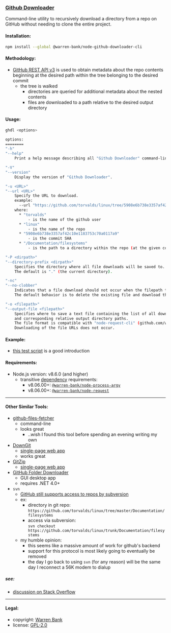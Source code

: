 ### [Github Downloader](https://github.com/warren-bank/node-github-downloader-cli)

Command-line utility to recursively download a directory from a repo on GitHub without needing to clone the entire project.

#### Installation:

```bash
npm install --global @warren-bank/node-github-downloader-cli
```

#### Methodology:

* [GitHub REST API v3](https://developer.github.com/v3/repos/contents/) is used to obtain metadata about the repo contents beginning at the desired path within the tree belonging to the desired commit
  * the tree is walked
    * directories are queried for additional metadata about the nested contents
    * files are downloaded to a path relative to the desired output directory

#### Usage:

```bash
ghdl <options>

options:
========
"-h"
"--help"
    Print a help message describing all "Github Downloader" command-line options.

"-V"
"--version"
    Display the version of "Github Downloader".

"-u <URL>"
"--url <URL>"
    Specify the URL to download.
    example:
      --url "https://github.com/torvalds/linux/tree/5908e6b738e3357af42c10e1183753c70a0117a9/Documentation/filesystems"
    where:
      * "torvalds"
          - is the name of the github user
      * "linux"
          - is the name of the repo
      * "5908e6b738e3357af42c10e1183753c70a0117a9"
          - is the commit SHA
      * "/Documentation/filesystems"
          - is the path to a directory within the repo (at the given commit)

"-P <dirpath>"
"--directory-prefix <dirpath>"
    Specifies the directory where all file downloads will be saved to.
    The default is "." (the current directory).

"-nc"
"--no-clobber"
    Indicates that a file download should not occur when the filepath to where it would be saved already exists.
    The default behavior is to delete the existing file and download the new file in its place.

"-o <filepath>"
"--output-file <filepath>"
    Specifies where to save a text file containing the list of all download file URLs,
    and corresponding relative output directory paths.
    The file format is compatible with "node-request-cli" (github.com/warren-bank/node-request-cli).
    Downloading of the file URLs does not occur.
```

#### Example:

* [this test script](https://github.com/warren-bank/node-github-downloader-cli/blob/master/tests/run.sh) is a good introduction

#### Requirements:

* Node.js version: v8.6.0 (and higher)
  - transitive [dependency](https://github.com/warren-bank/node-github-downloader-cli/blob/master/package.json#L12-L13) requirements:
    * v8.06.00+: [`@warren-bank/node-process-argv`](https://github.com/warren-bank/node-process-argv#requirements)
    * v8.06.00+: [`@warren-bank/node-request`](https://github.com/warren-bank/node-request#requirements)

- - - -

#### Other Similar Tools:

* [github-files-fetcher](https://github.com/Gyumeijie/github-files-fetcher)
  * command-line
  * looks great
    * ..wish I found this tool before spending an evening writing my own
* [DownGit](https://github.com/minhaskamal/DownGit)
  * [single-page web app](https://minhaskamal.github.io/DownGit/#/home)
  * works great
* [GitZip](https://github.com/kinolien/gitzip/)
  * [single-page web app](http://kinolien.github.io/gitzip/)
* [GitHub Folder Downloader](https://github.com/VahidN/GitHubFolderDownloader)
  * GUI desktop app
  * requires .NET 4.0+
* `svn`
  * [GitHub still supports access to repos by subversion](https://help.github.com/articles/support-for-subversion-clients/)
  * ex:
    * directory in git repo:<br>`https://github.com/torvalds/linux/tree/master/Documentation/filesystems`
    * access via subversion:<br>`svn checkout https://github.com/torvalds/linux/trunk/Documentation/filesystems`
  * my humble opinion:
    * this seems like a massive amount of work for github's backend
    * support for this protocol is most likely going to eventually be removed
    * the day I go back to using `svn` (for any reason) will be the same day I reconnect a 56K modem to dialup

##### see:

* [discussion on Stack Overflow](https://stackoverflow.com/questions/7106012/download-a-single-folder-or-directory-from-a-github-repo)

- - - -

#### Legal:

* copyright: [Warren Bank](https://github.com/warren-bank)
* license: [GPL-2.0](https://www.gnu.org/licenses/old-licenses/gpl-2.0.txt)
